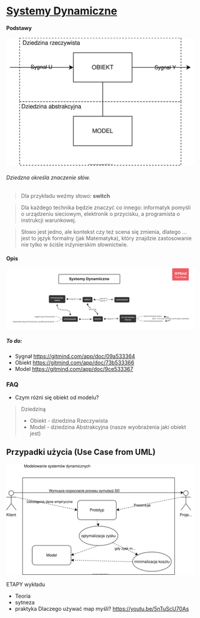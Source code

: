 # [Systemy Dynamiczne](https://drive.google.com/drive/folders/18SL_04ZJZEdssj8nQ3870lcomgU-SiBl?usp=sharing)
#### Podstawy 
[
![Systemy Dynamiczne](docs/SDM.svg)
](https://drive.google.com/file/d/1Ed_OcE8szFmOquqJNxDQRGswGA26TAQb/view?usp=sharing)
###### Dziedzna określa znaczenie słów.
> Dla przykładu weźmy słowo: **switch**

> Dla każdego technika będzie znaczyć co innego: informatyk pomyśli o urządzeniu sieciowym, elektronik o przycisku, a programista o instrukcji warunkowej.

> Słowo jest jedno, ale kontekst czy też scena się zmienia, dlatego ... jest to język formalny (jak Matematyka), który znajdzie zastosowanie nie tylko w ściśle inżynierskim słownictwie.
#### Opis
[
    ![Systemy Dynamiczne](docs/SD.png)
](https://drive.google.com/open?id=1aEgnCcPuFS5yrVLVuNkRwuGep-yxadW5)

##### To do:
- Sygnał  https://gitmind.com/app/doc/09a533364
- Obiekt https://gitmind.com/app/doc/73b533366
- Model https://gitmind.com/app/doc/9ce533367

### FAQ
- Czym różni się obiekt od modelu?
> Dziedziną
>   * Obiekt - dziedzina Rzeczywista
>   * Model - dziedzina Abstrakcyjna (nasze wyobrażenia jaki obiekt jest)

## Przypadki użycia (Use Case from UML)
![Systemy Dynamiczne](docs/UC.svg)

ETAPY wykładu
  - Teoria
  - sytneza
  - praktyka
Dlaczego używać map myśli?
https://youtu.be/5nTuScU70As
